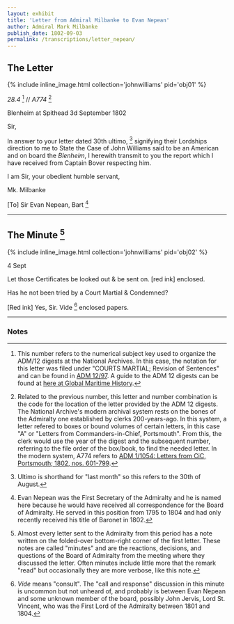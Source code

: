 ```yaml
---
layout: exhibit
title: 'Letter from Admiral Milbanke to Evan Nepean'
author: Admiral Mark Milbanke
publish_date: 1802-09-03
permalink: /transcriptions/letter_nepean/
---
```


## The Letter

{% include inline_image.html collection='johnwilliams' pid='obj01' %}

*28.4* [^1] // *A774* [^2]

Blenheim at Spithead
3d September 1802

Sir,

In answer to your letter dated 30th ultimo, [^3] signifying their Lordships direction to me to State the Case of John Williams said to be an American and on board the *Blenheim*, I herewith transmit to you the report which I have received from Captain Bover respecting him.

I am Sir, your obedient humble servant,

Mk. Milbanke


[To] Sir Evan Nepean, Bart [^4]

---

## The Minute [^5]


{% include inline_image.html collection='johnwilliams' pid='obj02' %}


4 Sept

Let those Certificates be looked out & be sent on. [red ink] enclosed.

Has he not been tried by a Court Martial & Condemned?

[Red ink] Yes, Sir. Vide [^6] enclosed papers.

---

### Notes

[^1]: This number refers to the numerical subject key used to organize the ADM/12 digests at the National Archives. In this case, the notation for this letter was filed under "COURTS MARTIAL; Revision of Sentences" and can be found in [ADM 12/97](http://discovery.nationalarchives.gov.uk/details/r/C513829). A guide to the ADM 12 digests can be found at [here at Global Maritime History](http://globalmaritimehistory.com/research-note-adm-12-finding-aid-1800-1840/).

[^2]: Related to the previous number, this letter and number combination is the code for the location of the letter provided by the ADM 12 digests. The National Archive's modern archival system rests on the bones of the Admiralty one established by clerks 200-years-ago. In this system, a letter refered to boxes or bound volumes of certain letters, in this case "A" or "Letters from Commanders-in-Chief, Portsmouth". From this, the clerk would use the year of the digest and the subsequent number, referring to the file order of the box/book, to find the needed letter. In the modern system, A774 refers to [ADM 1/1054: Letters from CiC, Portsmouth; 1802, nos. 601-799](http://discovery.nationalarchives.gov.uk/details/r/C4772137).

[^3]: Ultimo is shorthand for "last month" so this refers to the 30th of August.

[^4]: Evan Nepean was the First Secretary of the Admiralty and he is named here because he would have received all correspondence for the Board of Admiralty. He served in this position from 1795 to 1804 and had only recently received his title of Baronet in 1802.

[^5]: Almost every letter sent to the Admiralty from this period has a note written on the folded-over bottom-right corner of the first letter. These notes are called "minutes" and are the reactions, decisions, and questions of the Board of Admiralty from the meeting where they discussed the letter. Often minutes include little more that the remark "read" but occasionally they are more verbose, like this note.

[^6]: *Vide* means "consult". The "call and response" discussion in this minute is uncommon but not unheard of, and probably is between Evan Nepean and some unknown member of the board, possibly John Jervis, Lord St. Vincent, who was the First Lord of the Admiralty between 1801 and 1804.

